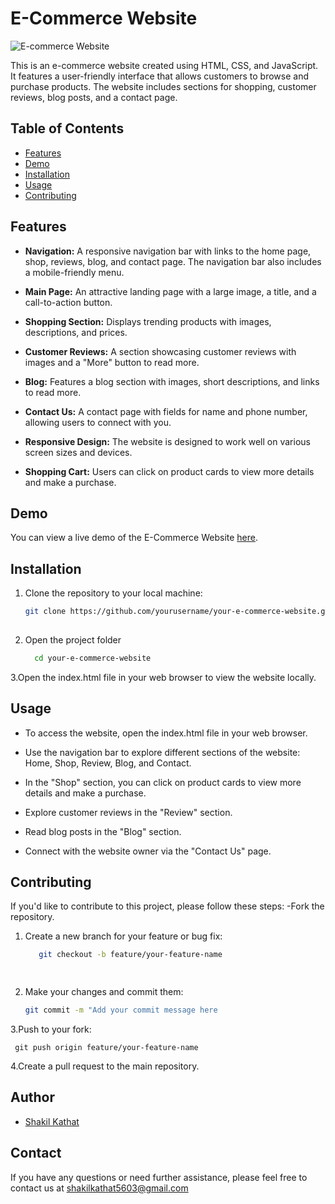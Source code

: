 # E-Commerce Website

 ![E-commerce Website](https://github.com/itz-shakil-92/E-commerce-website/assets/141863929/904ee89a-7012-4a64-b253-290c38a4a2cb)

This is an e-commerce website created using HTML, CSS, and JavaScript. It features a user-friendly interface that allows customers to browse and purchase products. The website includes sections for shopping, customer reviews, blog posts, and a contact page.

## Table of Contents

- [Features](#features)
- [Demo](#demo)
- [Installation](#installation)
- [Usage](#usage)
- [Contributing](#contributing)

## Features

- **Navigation:** A responsive navigation bar with links to the home page, shop, reviews, blog, and contact page. The navigation bar also includes a mobile-friendly menu.

- **Main Page:** An attractive landing page with a large image, a title, and a call-to-action button.

- **Shopping Section:** Displays trending products with images, descriptions, and prices.

- **Customer Reviews:** A section showcasing customer reviews with images and a "More" button to read more.

- **Blog:** Features a blog section with images, short descriptions, and links to read more.

- **Contact Us:** A contact page with fields for name and phone number, allowing users to connect with you.

- **Responsive Design:** The website is designed to work well on various screen sizes and devices.

- **Shopping Cart:** Users can click on product cards to view more details and make a purchase.

## Demo

You can view a live demo of the E-Commerce Website [here](https://ecart2023.netlify.app/).

## Installation

1. Clone the repository to your local machine:

   ```bash
   git clone https://github.com/yourusername/your-e-commerce-website.git
 
2. Open the project folder
   ```bash
     cd your-e-commerce-website

3.Open the index.html file in your web browser to view the website locally.

## Usage
- To access the website, open the index.html file in your web browser.

- Use the navigation bar to explore different sections of the website: Home, Shop, Review, Blog, and Contact.

- In the "Shop" section, you can click on product cards to view more details and make a purchase.

- Explore customer reviews in the "Review" section.

- Read blog posts in the "Blog" section.

- Connect with the website owner via the "Contact Us" page.


## Contributing
If you'd like to contribute to this project, please follow these steps:
-Fork the repository.

1. Create a new branch for your feature or bug fix:
   ```bash
      git checkout -b feature/your-feature-name

          
2. Make your changes and commit them:
   ```bash 
   git commit -m "Add your commit message here

  3.Push to your fork:

     git push origin feature/your-feature-name


  4.Create a pull request to the main repository.

## Author
- [Shakil Kathat](https://www.github.com/itz-shakil-92)

## Contact
If you have any questions or need further assistance, please feel free to contact us at shakilkathat5603@gmail.com











 
 





